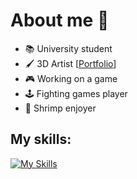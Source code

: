 # About me 🐷
- 📚 University student
- 🖌️ 3D Artist [[Portfolio](https://filippo_sabbadin.artstation.com)]
- 🎮 Working on a game
- 🕹 Fighting games player
- 🍤 Shrimp enjoyer

## My skills:
[![My Skills](https://skillicons.dev/icons?i=blender,godot,cpp,py,git,html,css,vscode,notion&theme=dark)](https://skillicons.dev)
<!--
**fliposab/fliposab** is a ✨ _special_ ✨ repository because its `README.md` (this file) appears on your GitHub profile.

Here are some ideas to get you started:

- 🔭 I’m currently working on ...
- 🌱 I’m currently learning ...
- 👯 I’m looking to collaborate on ...
- 🤔 I’m looking for help with ...
- 💬 Ask me about ...
- 📫 How to reach me: ...
- 😄 Pronouns: ...
- ⚡ Fun fact: ...
-->
